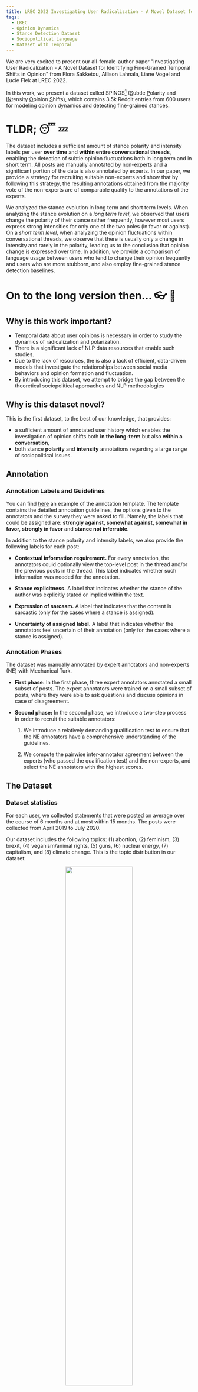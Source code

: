 ```yaml
---
title: LREC 2022 Investigating User Radicalization - A Novel Dataset for Identifying Fine-Grained Temporal Shifts in Opinion
tags: 
  - LREC
  - Opinion Dynamics
  - Stance Detection Dataset
  - Sociopolitical Language
  - Dataset with Temporal  
---
```


We are very excited to present our all-female-author paper "Investigating User Radicalization - A Novel Dataset for Identifying Fine-Grained Temporal Shifts in Opinion" from Flora Sakketou, Allison Lahnala, Liane Vogel and Lucie Flek at LREC 2022.  

In this work, we present a dataset called SPINOS[^note] (<ins>S</ins>ubtle <ins>P</ins>olarity and <ins>IN</ins>tensity <ins>O</ins>pinion <ins>S</ins>hifts), which contains 3.5k Reddit entries from 600 users for modeling opinion dynamics and detecting fine-grained stances. 

[^note]: Fun fact: SPINOS in Greek (σπίνος) means chaffinch, which is our logo. Interestigly, this name brings together some of the authors of the paper, since the first author is Greek, the second author is an aspirant birdwatcher and the third author's surname means "bird" in German.

# TLDR; :sleeping: :zzz: #

The dataset includes a sufficient amount of stance polarity and intensity labels per user **over time** and **within entire conversational threads**, enabling the detection of subtle opinion fluctuations both in long term and in short term. All posts are manually annotated by non-experts and a significant portion of the data is also annotated by experts. In our paper, we provide a strategy for recruiting suitable non-experts and show that by following this strategy, the resulting annotations obtained from the majority vote of the non-experts are of comparable quality to the annotations of the experts.

We analyzed the stance evolution in long term and short term levels. When analyzing the stance evolution on a *long term level*, we observed that users change the polarity of their stance rather frequently, however most users express strong intensities for only one of the two poles (in favor or against). On a *short term level*, when analyzing the opinion fluctuations within conversational threads, we observe that there is usually only a change in intensity and rarely in the polarity, leading us to the conclusion that opinion change is expressed over time. In addition, we provide a comparison of language usage between users who tend to change their opinion frequently and users who are more stubborn, and also employ fine-grained stance detection baselines.

# On to the long version then... :eyeglasses: :mag_right:

## Why is this work important? ##

- Temporal data about user opinions is necessary in order to study the dynamics of radicalization and polarization.
- There is a significant lack of NLP data resources that enable such studies.
- Due to the lack of resources, the is also a lack of efficient, data-driven models that investigate the relationships between social media behaviors and opinion formation and fluctuation.
- By introducing this dataset, we attempt to bridge the gap between the theoretical sociopolitical approaches and NLP methodologies

## Why is this dataset novel? ##

This is the first dataset, to the best of our knowledge, that provides:
- a sufficient amount of annotated user history which enables the investigation of opinion shifts both **in the long-term** but also **within a conversation**,
- both stance **polarity** and **intensity** annotations regarding a large range of sociopolitical issues.

## Annotation ##

### Annotation Labels and Guidelines ###

You can find <a href="https://raw.githack.com/caisa-lab/SPINOS-dataset/main/annotation_template/annotation_template_example_abortion.html" target="_blank"> here</a> an example of the annotation template. The template contains the detailed annotation guidelines, the options given to the annotators and the survey they were asked to fill. Namely, the labels that could be assigned are: **strongly against, somewhat against, somewhat in favor, strongly in favor** and **stance not inferrable**.

In addition to the stance polarity and intensity labels, we also provide the following labels for each post:
- **Contextual information requirement.** For every annotation, the annotators could optionally view the top-level post in the thread and/or the previous posts in the thread. This label indicates whether such information was needed for the annotation.

- **Stance explicitness.** A label that indicates whether the stance of the author was explicitly stated or implied within the text. 

- **Expression of sarcasm.** A label that indicates that the content is sarcastic (only for the cases where a stance is assigned).

- **Uncertainty of assigned label.** A label that indicates whether the annotators feel uncertain of their annotation (only for the cases where a stance is assigned). 

### Annotation Phases ###

The dataset was manually annotated by expert annotators and non-experts (NE) with Mechanical Turk. 

- **First phase:** In the first phase, three expert annotators annotated a small subset of posts. The expert annotators were trained on a small subset of posts, where they were able to ask questions and discuss opinions in case of disagreement. 

- **Second phase:** In the second phase, we introduce a two-step process in order to recruit the suitable annotators: 

    1. We introduce a relatively demanding qualification test to ensure that the NE annotators have a comprehensive understanding of the guidelines.

    2. We compute the pairwise inter-annotator agreement between the experts (who passed the qualification test) and the non-experts, and select the NE annotators with the highest scores.  


## The Dataset ##

### Dataset statistics ###

For each user, we collected statements that were posted on average over the course of 6 months and at most within 15 months. The posts were collected from April 2019 to July 2020. 

Our dataset includes the following topics: (1) abortion, (2) feminism, (3) brexit, (4) veganism/animal rights, (5) guns, (6) nuclear energy, (7) capitalism, and (8) climate change. This is the topic distribution in our dataset:

<p align="center">
<img src="https://github.com/caisa-lab/SPINOS-dataset/blob/main/images/topic_distr.png" width="60%">
</p>

Here are some basic dataset statistics:

Attribute | Statistic
:------------- | :-------------:
Total number of annotated posts |      3526 
Total number of annotated posts by experts |       673 
Total number of annotated authors |       638 
Average number of posts per author |      5.53  
Number of annotated threads trees |       113 
Number of annotated thread branches |       547 
Number of posts in annotated thread trees |      1752 

The final annotation labels are decided by the majority vote between at least three annotators. The *undecided label* was assigned in cases the cases where the votes were equally distributed to each polarity and the non inferrable category. The stance distribution per topic can be looked at:

<p align="center">
<img src="https://github.com/caisa-lab/SPINOS-dataset/blob/main/images/stance_distr_per_topic.png" width="50%">
</p>

### Annotator statistics ###

We compute the following inter-annotator agreements (Fleiss' Kappa):
- **Overall:** Agreement on the overall five categories, 
- **Merged intensities:** Agreement on the ability to identify the stance without considering the intensity by merging the weak and strong intensities (three categories), 
- **Stance existence:** Agreement on whether there is an inferrable stance or not (two categories). 
- **Intensity:** Agreement on the stance intensity, for the cases where the stance was inferrable (two categories). 
- **Polarity:** Agreement on the stance polarity, for the cases where the stance was inferrable (two categories).

This figure shows the values of the inter-annotator agreements between non-experts for the first and second phases, the inter-annotator agreement between the experts and the inter-annotator agreement between the experts and the majority vote of the non-experts.

<p align="center">
<img src="https://github.com/caisa-lab/SPINOS-dataset/blob/main/images/stacked_compare.png" width="50%">
</p>

This shows that our recruiting strategy has a beneficial effect on the inter-annotator aggreement of the second phase, and, more importantly, that the majority vote of non-expert annotations are of comparable quality to the annotations obtained from the experts.

This figure shows the inter-annotator aggreements per topic for the second phase on the annotation process.

<p align="center">
<img src="https://github.com/caisa-lab/SPINOS-dataset/blob/main/images/stacked_elite.png" width="50%">
</p>

In cases such as Brexit, nuclear energy, and capitalism, we observed that there is a heavy use of terminology, which could explain the lower inter-annotator values than in everyday topics such as abortion and veganism.

## Case Studies ##

### User Stance Entropy ###

> :loudspeaker: :mega: **SPOILER ALERT:** :mega: :loudspeaker: Opinion change happens gradually over longer periods of time, however changes in opinion intensity can be observed within a conversation.


This figure shows a selected sample of annotated posts from one specific user and how this user's opinion changes over time regarding abortion. Each row represents a distinct user and, each block represents a post and that user’s stance towards a topic. On the y axis we show each user’s entropy.
<p align="center">
<img src="https://github.com/caisa-lab/SPINOS-dataset/blob/main/images/legend.png" width="50%">
<img src="https://github.com/caisa-lab/SPINOS-dataset/blob/main/images/opinion_change.png" width="50%">
</p>

We computed the user's entropy as an indicator of opinion change; **high entropy** users tend to oscillate between different stances, while users with **low entropy** have a stable opinion polarity and might only change the intensity of their stance. 

This figure shows the evolution of the opinionated users' stances through time for the topic abortion.
<p align="center">
<img src="https://github.com/caisa-lab/SPINOS-dataset/blob/main/images/opinionated_user_stance_all_cat_abortion_0.png" width="50%">
</p>
Most users change the polarity of their stance, however they rarely show strong intensities for both polarities. After further investigation, we observe vacillating attitudes in users with posting periods of over one month (similar patterns in opinion change are present for the rest of the topics).

This figure shows the evolution of the users’ stance within a thread. Each row represents a distinct user and, each block represents a post and that user’s stance towards a topic. On the y axis we show each user’s entropy.
<p align="center">
<img src="https://github.com/caisa-lab/SPINOS-dataset/blob/main/images/thread_user_stance_all_cat.png" width="50%">
</p>

We can see that in most cases the users change their stance intensity and rarely their polarity, leading us to the conclusion *that opinion change happens gradually over time or at least it is not immediately expressed
within the conversation*.

### Stance Detection ###

We performed the following classification tasks:

- **Has stance:** binary classification of whether the post has a stance or the stance is not inferrable
- **Intensity:** binary classification of whether a post's stance is weak or strong regardless of its polarity
- **Polarity:** three-class classification of the polarity (against/favor) or stance is not inferrable
- **Fine-grained:** four-class classification of the inferrable stances with intensities (i.e., strongly against, against, favor, strongly favor)
- **All:** five-class classification of the fine-grained stances, including stance not inferrable and excluding the posts from the ``undecided'' class.
- **All-maj:** Same as ``All'' but taking into account only the posts with majority agreement (at least two of three votes)

We evaluated several different n-gram models (up to trigrams) with Naive Bayes, Linear SVC, and Logistic Regression classifiers and a bert-based approach in a 10-fold setup. **DISCLAIMER:** We did not perform extensive experiments with varied parameters or feature engineering.

This figure shows the results.
<p align="center">
<img src="https://github.com/caisa-lab/SPINOS-dataset/blob/main/images/baselines.png" width="50%">
</p>

Task (# classes) |  Top Model |  Random Baseline |  Majority Baseline
:------------- | :-------------: | :-------------: | :-------------:
Has stance (2) | 0.660 |  0.510 | 0.365
Intensity (2) | 0.652 | 0.594 | 0.609
Polarity (3) | 0.495 | 0.344 | 0.198
Fine-grained (4) | 0.373 | 0.307 | 0.258
All (5) | 0.341 | 0.230 | 0.124
All-maj (5) | 0.340 | 0.211 | 0.124

Though the models are capable of outperforming the majority baseline, their performances are low within reason, as they reflect the difficulty of the task experienced by the human annotators. If we consider, for instance, how much the model for the polarity three-class task improves over the majority class baseline broken down by topic, the topics with highest agreement also have the models with the most significant improvement. That is, the *abortion* and *climate change* topics have both the highest agreement and most significant improvement over the majority class, while *capitalism* and *nuclear energy* have much lower agreement and the model shows no significant improvement.

## Take-aways ##

- We introduce a super cool and innovative dataset for detecting subtle opinion changes and fine-grained stances. 
- The dataset contains a sufficient amount of stance polarities and intensities per user on various sociopolitical topics over time but also within entire conversational threads. 
- We show that through our recruiting strategy, the resulting set of non-expert annotations is of comparable quality to that of the experts. 
- However, we observe low inter-annotator agreement in topics with highly technical and scientific terminology.
- By analyzing the opinion fluctuations over a short and long periods of time, we conclude that opinion change is expressed over long periods of time.  
<!-- - Through a case study analysis we observe that specific word categories are more prevalent in the vocabularies of vacillating users.  -->
- We provide baseline results for different setups, showing that this dataset offers a range of challenging tasks.

## Future Work :bulb: ## 

- The users’ historical posts can be used to model their temporal behavior in order to predict subtle opinion shifts. 
- Further investigateion regarding relationships between intensity persistence and temporal aspects of user behaviors. Such work could consider relations to real-world events, forum engagement activity, and linguistic changes. 
- Does receptive language relates to opinion or intensity changes, or linguistic style matching in interactions between users with shared or opposite opinions. 
- Investigate the potential relationship between the expression of various emotions and stance intensity. 
